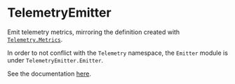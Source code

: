 # TelemetryEmitter

Emit telemetry metrics, mirroring the definition created with
[`Telemetry.Metrics`](https://hexdocs.pm/telemetry_metrics/).

In order to not conflict with the `Telemetry` namespace, the `Emitter` module is
under `TelemetryEmitter.Emitter`.

See the documentation [here](https://hexdocs.pm/telemetry_emitter/).
